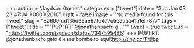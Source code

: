 
+++
author = "Jaydson Gomes"
categories = ["tweet"]
date = "Sun Jan 03 23:47:04 +0000 2010"
draft = false
image = "No media found for this Tweet"
slug = "82699fcd135d35ae67fd477c5e9caa41a1ef7877"
tags = ["tweet"]
title = """PQP! RT: @jonathanbach: g..."""
tweet = true
tweet_url = "https://twitter.com/jaydson/status/7347595486"
+++
PQP! RT: @jonathanbach: galo é esse bombeiro aqui!http://tiny.cc/TNibp
